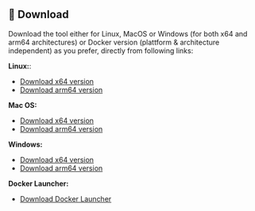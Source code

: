 ## 💾 Download
Download the tool either for Linux, MacOS or Windows (for both x64 and arm64 architectures) or Docker version (plattform & architecture independent) as you prefer, directly from following links:

**Linux:**:  
  - [Download x64 version](https://github.com/jaimetur/PhotoMigrator/releases/download/v3.3.1/PhotoMigrator_v3.3.1_linux_x64.zip)  
  - [Download arm64 version](https://github.com/jaimetur/PhotoMigrator/releases/download/v3.3.1/PhotoMigrator_v3.3.1_linux_arm64.zip)  

**Mac OS:**
  - [Download x64 version](https://github.com/jaimetur/PhotoMigrator/releases/download/v3.3.1/PhotoMigrator_v3.3.1_macos_x64.zip)  
  - [Download arm64 version](https://github.com/jaimetur/PhotoMigrator/releases/download/v3.3.1/PhotoMigrator_v3.3.1_macos_arm64.zip)  

**Windows:**  
  - [Download x64 version](https://github.com/jaimetur/PhotoMigrator/releases/download/v3.3.1/PhotoMigrator_v3.3.1_windows_x64.zip)  
  - [Download arm64 version](https://github.com/jaimetur/PhotoMigrator/releases/download/v3.3.1/PhotoMigrator_v3.3.1_windows_arm64.zip)  

**Docker Launcher:**  
  - [Download Docker Launcher](https://github.com/jaimetur/PhotoMigrator/releases/download/v3.3.1/PhotoMigrator_v3.3.1_docker.zip)  

